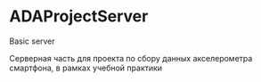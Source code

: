 # ADAProjectServer

Basic server

Серверная часть для проекта по сбору данных акселерометра смартфона, в рамках учебной практики
